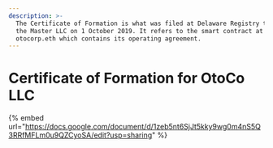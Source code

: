 ```yaml
---
description: >-
  The Certificate of Formation is what was filed at Delaware Registry to form
  the Master LLC on 1 October 2019. It refers to the smart contract at
  otocorp.eth which contains its operating agreement.
---
```


# Certificate of Formation for OtoCo LLC

{% embed url="https://docs.google.com/document/d/1zeb5nt6SjJt5kky9wg0m4nS5Q3RRfMFLm0u9QZCyoSA/edit?usp=sharing" %}



